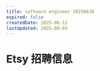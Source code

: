 ```yaml
---
title: software engineer 20250610
expired: false
createdDate: 2025-06-12
lastUpdated: 2025-09-03
---
```


# Etsy 招聘信息

<JobPostingTable job-posting-json-path="etsy/data/sofware-engineer-20250610.json" />
